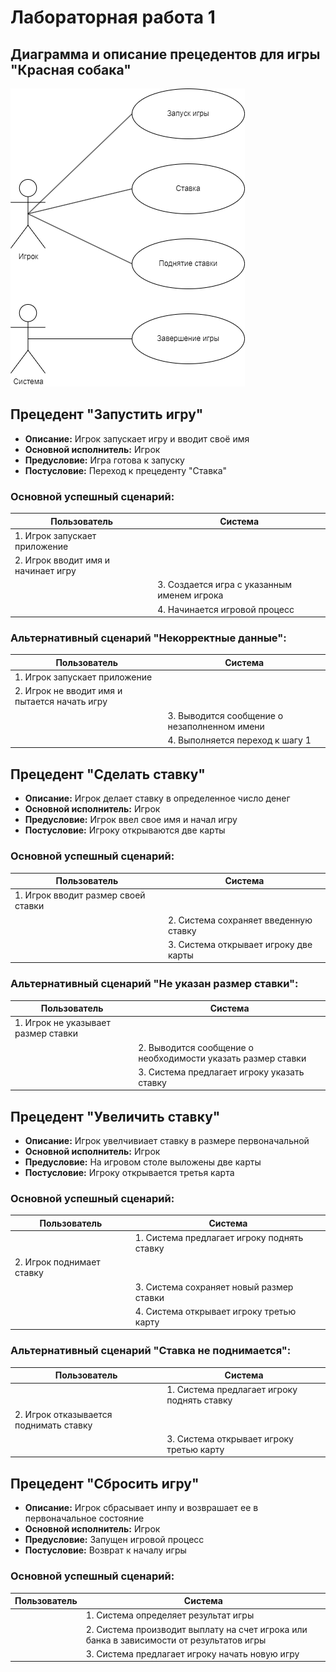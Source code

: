 # Лабораторная работа 1
Диаграмма и описание прецедентов для игры "Красная собака"
---
![Диаграмма вариантов использования](Precedenty.png)
## Прецедент "Запустить игру"
* **Описание:** Игрок запускает игру и вводит своё имя
* **Основной исполнитель:** Игрок
* **Предусловие:** Игра готова к запуску
* **Постусловие:** Переход к прецеденту "Ставка"

### Основной успешный сценарий:
|Пользователь|Система|
|-|--------|
|1. Игрок запускает приложение||
|2. Игрок вводит имя и начинает игру||
||3. Создается игра с указанным именем игрока|
||4. Начинается игровой процесс|
### Альтернативный сценарий "Некорректные данные":
|Пользователь|Система|
|-|--------|
|1. Игрок запускает приложение||
|2. Игрок не вводит имя и пытается начать игру||
||3. Выводится сообщение о незаполненном имени|
||4. Выполняется переход к шагу 1|

## Прецедент "Сделать ставку"
* **Описание:** Игрок делает ставку в определенное число денег
* **Основной исполнитель:** Игрок
* **Предусловие:** Игрок ввел свое имя и начал игру
* **Постусловие:** Игроку открываются две карты

### Основной успешный сценарий:
|Пользователь|Система|
|-|--------|
|1. Игрок вводит размер своей ставки||
||2. Система сохраняет введенную ставку|
||3. Система открывает игроку две карты|
### Альтернативный сценарий "Не указан размер ставки":
|Пользователь|Система|
|-|--------|
|1. Игрок не указывает размер ставки||
||2. Выводится сообщение о необходимости указать размер ставки|
||3. Система предлагает игроку указать ставку|

## Прецедент "Увеличить ставку"
* **Описание:** Игрок увелчивиает ставку в размере первоначальной
* **Основной исполнитель:** Игрок
* **Предусловие:** На игровом столе выложены две карты
* **Постусловие:** Игроку открывается третья карта

### Основной успешный сценарий:
|Пользователь|Система|
|-|--------|
||1. Система предлагает игроку поднять ставку|
|2. Игрок поднимает ставку||
||3. Система сохраняет новый размер ставки|
||4. Система открывает игроку третью карту|
### Альтернативный сценарий "Ставка не поднимается":
|Пользователь|Система|
|-|--------|
||1. Система предлагает игроку поднять ставку|
|2. Игрок отказывается поднимать ставку||
||3. Система открывает игроку третью карту|

## Прецедент "Сбросить игру"
* **Описание:** Игрок сбрасывает инпу и возврашает ее в первоначальное состояние
* **Основной исполнитель:** Игрок 
* **Предусловие:** Запущен игровой процесс
* **Постусловие:** Возврат к началу игры 

### Основной успешный сценарий:
|Пользователь|Система|
|-|--------|
||1. Система определяет результат игры|
||2. Система производит выплату на счет игрока или банка в зависимости от результатов игры|
||3. Система предлагает игроку начать новую игру|
